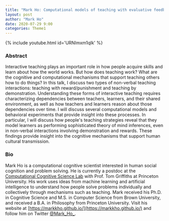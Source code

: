 ```yaml
---
title: "Mark Ho: Computational models of teaching with evaluative feedback and by demonstration"
layout: post
author: "Mark Ho"
date: 2020-07-29 9:00
categories: Theme1
---
```

{% include youtube.html id='URNImxm1qlk' %}


### Abstract
Interactive teaching plays an important role in how people acquire skills and learn about how the world works. But how does teaching work? What are the cognitive and computational mechanisms that support teaching others how to do things? In this talk, I discuss two types of non-verbal teaching interactions: teaching with reward/punishment and teaching by demonstration. Understanding these forms of interactive teaching requires characterizing dependencies between teachers, learners, and their shared environment, as well as how teachers and learners reason about those dependencies over time. I will discuss several computational models and behavioral experiments that provide insight into these processes. In particular, I will discuss how people's teaching strategies reveal that they model learners as performing sophisticated theory of mind inferences, even in non-verbal interactions involving demonstration and rewards. These findings provide insight into the cognitive mechanisms that support human cultural transmission.

### Bio
Mark Ho is a computational cognitive scientist interested in human social cognition and problem solving. He is currently a postdoc at the [Computational Cognitive Science Lab](http://cocosci.princeton.edu/index.php) with Prof. Tom Griffiths at Princeton University. His work uses ideas from machine learning and artificial intelligence to understand how people solve problems individually and collectively through mechanisms such as teaching. Mark received his Ph.D. in Cognitive Science and M.S. in Computer Science from Brown University, and received a B.A. in Philosophy from Princeton University. Visit his website at [https://markkho.github.io/](https://markkho.github.io/) and follow him on Twitter [@Mark_Ho_](https://twitter.com/Mark_Ho_).
